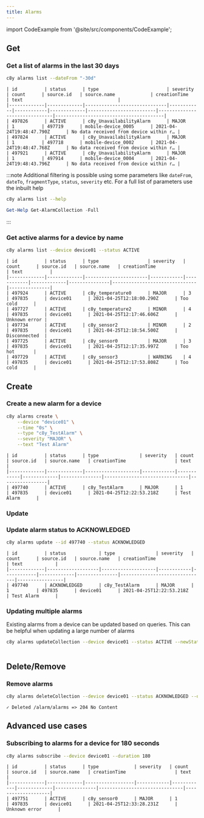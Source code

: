 ```yaml
---
title: Alarms
---
```


import CodeExample from '@site/src/components/CodeExample';

## Get

### Get a list of alarms in the last 30 days

<CodeExample>

```bash
c8y alarms list --dateFrom "-30d"
```

</CodeExample>


```plaintext title="Output"
| id          | status      | type                         | severity   | count      | source.id   | source.name             | creationTime                  | text                                   |
|-------------|-------------|------------------------------|------------|------------|-------------|-------------------------|-------------------------------|----------------------------------------|
| 497826      | ACTIVE      | c8y_UnavailabilityAlarm      | MAJOR      | 1          | 497719      | mobile-device_0005      | 2021-04-24T19:48:47.790Z      | No data received from device within r… |
| 497824      | ACTIVE      | c8y_UnavailabilityAlarm      | MAJOR      | 1          | 497718      | mobile-device_0002      | 2021-04-24T19:48:47.768Z      | No data received from device within r… |
| 497921      | ACTIVE      | c8y_UnavailabilityAlarm      | MAJOR      | 1          | 497914      | mobile-device_0004      | 2021-04-24T19:48:43.796Z      | No data received from device within r… |
```

:::note
Additional filtering is possible using some parameters like `dateFrom`, `dateTo`, `fragmentType`, `status`, `severity` etc. For a full list of parameters use the inbuilt help

<CodeExample>

```bash
c8y alarms list --help
```

```powershell
Get-Help Get-AlarmCollection -Full
```

</CodeExample>

:::

### Get active alarms for a device by name

<CodeExample>

```bash
c8y alarms list --device device01 --status ACTIVE
```

</CodeExample>


```text title="Output"
| id          | status      | type                  | severity   | count      | source.id   | source.name   | creationTime                  | text          |
|-------------|-------------|-----------------------|------------|------------|-------------|---------------|-------------------------------|---------------|
| 497924      | ACTIVE      | c8y_temperature0      | MAJOR      | 3          | 497835      | device01      | 2021-04-25T12:18:00.290Z      | Too cold      |
| 497727      | ACTIVE      | c8y_temperature2      | MINOR      | 4          | 497835      | device01      | 2021-04-25T12:17:46.606Z      | Unknown error |
| 497734      | ACTIVE      | c8y_sensor2           | MINOR      | 2          | 497835      | device01      | 2021-04-25T12:18:54.500Z      | Disconnected  |
| 497725      | ACTIVE      | c8y_sensor0           | MAJOR      | 3          | 497835      | device01      | 2021-04-25T12:17:35.997Z      | Too hot       |
| 497729      | ACTIVE      | c8y_sensor3           | WARNING    | 4          | 497835      | device01      | 2021-04-25T12:17:53.808Z      | Too cold      |
```

## Create

### Create a new alarm for a device

<CodeExample>

```bash
c8y alarms create \
    --device "device01" \
    --time "0s" \
    --type "c8y_TestAlarm" \
    --severity "MAJOR" \
    --text "Test Alarm"
```

</CodeExample>


```plaintext title="Output"
| id          | status      | type               | severity   | count      | source.id   | source.name   | creationTime                  | text            |
|-------------|-------------|--------------------|------------|------------|-------------|---------------|-------------------------------|-----------------|
| 497740      | ACTIVE      | c8y_TestAlarm      | MAJOR      | 1          | 497835      | device01      | 2021-04-25T12:22:53.218Z      | Test Alarm      |
```

### Update

### Update alarm status to ACKNOWLEDGED

<CodeExample>

```bash
c8y alarms update --id 497740 --status ACKNOWLEDGED
```

</CodeExample>


```plaintext title="Output"
| id          | status            | type               | severity   | count      | source.id   | source.name   | creationTime                  | text            |
|-------------|-------------------|--------------------|------------|------------|-------------|---------------|-------------------------------|-----------------|
| 497740      | ACKNOWLEDGED      | c8y_TestAlarm      | MAJOR      | 1          | 497835      | device01      | 2021-04-25T12:22:53.218Z      | Test Alarm      |
```

### Updating multiple alarms

Existing alarms from a device can be updated based on queries. This can be helpful when updating a large number of alarms

<CodeExample>

```bash
c8y alarms updateCollection --device device01 --status ACTIVE --newStatus ACKNOWLEDGED
```

</CodeExample>


```plaintext title="No output"
```

## Delete/Remove

### Remove alarms

<CodeExample>

```bash
c8y alarms deleteCollection --device device01 --status ACKNOWLEDGED --dateFrom -1d
```

</CodeExample>


```plaintext title="Output (standard error)"
✓ Deleted /alarm/alarms => 204 No Content
```

## Advanced use cases

### Subscribing to alarms for a device for 180 seconds

<CodeExample>

```bash
c8y alarms subscribe --device device01 --duration 180
```

</CodeExample>


```plaintext title="Output"
| id          | status      | type             | severity   | count      | source.id   | source.name   | creationTime                  | text               |
|-------------|-------------|------------------|------------|------------|-------------|---------------|-------------------------------|--------------------|
| 497751      | ACTIVE      | c8y_sensor0      | MAJOR      | 1          | 497835      | device01      | 2021-04-25T12:33:28.231Z      | Unknown error      |
```
